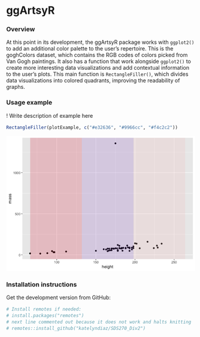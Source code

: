 
<!-- README.md is generated from README.Rmd. Please edit that file -->

# ggArtsyR

<!-- badges: start -->
<!-- badges: end -->

### Overview

At this point in its development, the ggArtsyR package works with
`ggplot2()` to add an additional color palette to the user’s repertoire.
This is the goghColors dataset, which contains the RGB codes of colors
picked from Van Gogh paintings. It also has a function that work
alongside `ggplot2()` to create more interesting data visualizations and
add contextual information to the user’s plots. This main function is
`RectangleFiller()`, which divides data visualizations into colored
quadrants, improving the readability of graphs.

### Usage example

! Write description of example here

``` r
RectangleFiller(plotExample, c("#e32636", "#9966cc", "#f4c2c2"))
```

![](README_files/figure-gfm/unnamed-chunk-3-1.png)<!-- -->

### Installation instructions

Get the development version from GitHub:

``` r
# Install remotes if needed:
# install.packages("remotes")
# next line commented out because it does not work and halts knitting
# remotes::install_github("katelyndiaz/SDS270_Div2")
```
